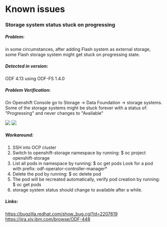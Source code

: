# Known issues

###  Storage system status stuck on progressing
##### Problem: 
in some circumstances, after adding Flash system as external storage, some Flash storage system might get stuck on progressing state. 
##### Detected in version: 
ODF 4.13 using ODF-FS 1.4.0 
##### Problem Verification: 
On Openshift Console go to Storage -> Data Foundation -> storage systems. Some of the storage systems might be stuck forever with a status of: "Progressing" and never changes to "Available"

![](https://ibm.box.com/s/41l4pu7letftqoqr6hqir3lzmpjxibfm)
<img src="https://ibm.box.com/s/41l4pu7letftqoqr6hqir3lzmpjxibfm">

##### Workaround:
1. SSH into OCP cluster
2. Switch to openshift-storage namespace by running:
$ oc project openshift-storage
3. List all pods in namespace by running:
$ oc get pods
Look for a pod with prefix: odf-operator-controller-manager*
4. Delete the pod by running:
$ oc delete pod <df-operator-controller-manager-pod-name>
5. The pod will be recreated automatically, verify pod creation by running:
$ oc get pods
6. storage system status should change to available after a while.


##### Links:
https://bugzilla.redhat.com/show_bug.cgi?id=2207619
https://jira.xiv.ibm.com/browse/ODF-448
